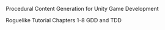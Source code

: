 Procedural Content Generation for Unity Game Development

Roguelike Tutorial Chapters 1-8
GDD and TDD